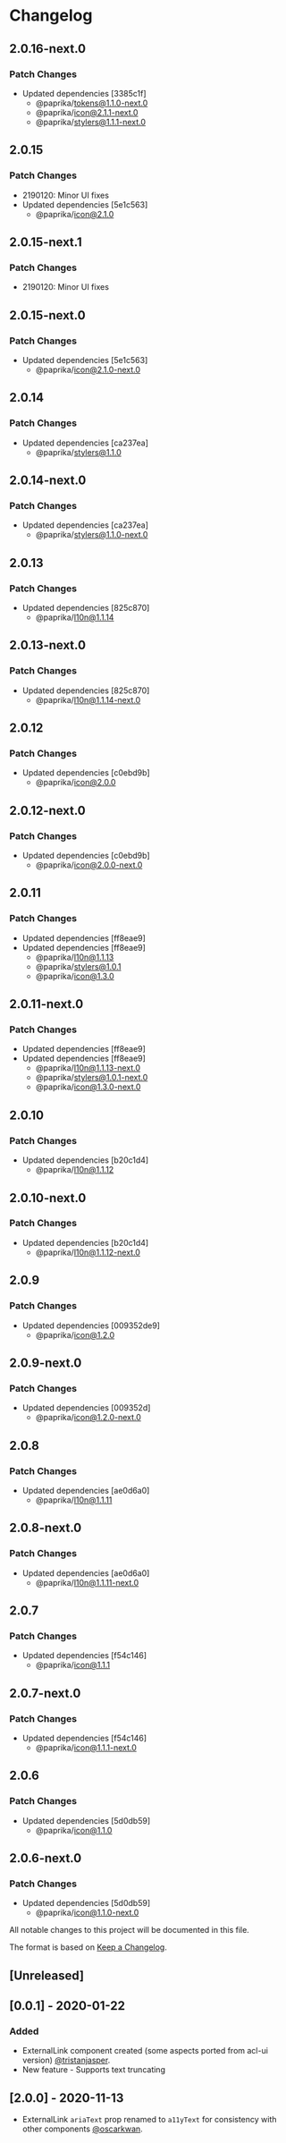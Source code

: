 # Changelog

## 2.0.16-next.0

### Patch Changes

- Updated dependencies [3385c1f]
  - @paprika/tokens@1.1.0-next.0
  - @paprika/icon@2.1.1-next.0
  - @paprika/stylers@1.1.1-next.0

## 2.0.15

### Patch Changes

- 2190120: Minor UI fixes
- Updated dependencies [5e1c563]
  - @paprika/icon@2.1.0

## 2.0.15-next.1

### Patch Changes

- 2190120: Minor UI fixes

## 2.0.15-next.0

### Patch Changes

- Updated dependencies [5e1c563]
  - @paprika/icon@2.1.0-next.0

## 2.0.14

### Patch Changes

- Updated dependencies [ca237ea]
  - @paprika/stylers@1.1.0

## 2.0.14-next.0

### Patch Changes

- Updated dependencies [ca237ea]
  - @paprika/stylers@1.1.0-next.0

## 2.0.13

### Patch Changes

- Updated dependencies [825c870]
  - @paprika/l10n@1.1.14

## 2.0.13-next.0

### Patch Changes

- Updated dependencies [825c870]
  - @paprika/l10n@1.1.14-next.0

## 2.0.12

### Patch Changes

- Updated dependencies [c0ebd9b]
  - @paprika/icon@2.0.0

## 2.0.12-next.0

### Patch Changes

- Updated dependencies [c0ebd9b]
  - @paprika/icon@2.0.0-next.0

## 2.0.11

### Patch Changes

- Updated dependencies [ff8eae9]
- Updated dependencies [ff8eae9]
  - @paprika/l10n@1.1.13
  - @paprika/stylers@1.0.1
  - @paprika/icon@1.3.0

## 2.0.11-next.0

### Patch Changes

- Updated dependencies [ff8eae9]
- Updated dependencies [ff8eae9]
  - @paprika/l10n@1.1.13-next.0
  - @paprika/stylers@1.0.1-next.0
  - @paprika/icon@1.3.0-next.0

## 2.0.10

### Patch Changes

- Updated dependencies [b20c1d4]
  - @paprika/l10n@1.1.12

## 2.0.10-next.0

### Patch Changes

- Updated dependencies [b20c1d4]
  - @paprika/l10n@1.1.12-next.0

## 2.0.9

### Patch Changes

- Updated dependencies [009352de9]
  - @paprika/icon@1.2.0

## 2.0.9-next.0

### Patch Changes

- Updated dependencies [009352d]
  - @paprika/icon@1.2.0-next.0

## 2.0.8

### Patch Changes

- Updated dependencies [ae0d6a0]
  - @paprika/l10n@1.1.11

## 2.0.8-next.0

### Patch Changes

- Updated dependencies [ae0d6a0]
  - @paprika/l10n@1.1.11-next.0

## 2.0.7

### Patch Changes

- Updated dependencies [f54c146]
  - @paprika/icon@1.1.1

## 2.0.7-next.0

### Patch Changes

- Updated dependencies [f54c146]
  - @paprika/icon@1.1.1-next.0

## 2.0.6

### Patch Changes

- Updated dependencies [5d0db59]
  - @paprika/icon@1.1.0

## 2.0.6-next.0

### Patch Changes

- Updated dependencies [5d0db59]
  - @paprika/icon@1.1.0-next.0

All notable changes to this project will be documented in this file.

The format is based on [Keep a Changelog](https://keepachangelog.com/en/1.0.0/).

## [Unreleased]

## [0.0.1] - 2020-01-22

### Added

- ExternalLink component created (some aspects ported from acl-ui version) [@tristanjasper](https://github.com/tristanjasper).
- New feature - Supports text truncating

## [2.0.0] - 2020-11-13

- ExternalLink `ariaText` prop renamed to `a11yText` for consistency with other components [@oscarkwan](https://github.com/oscarkwan).
